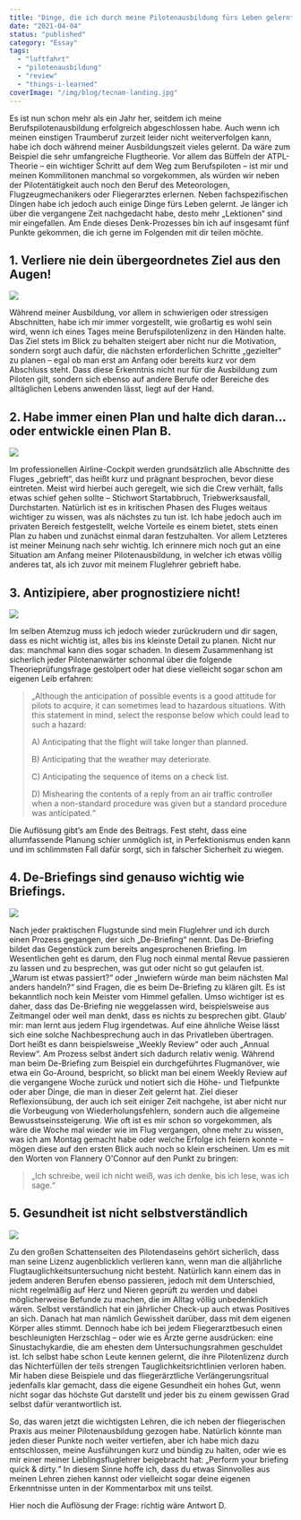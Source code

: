 ```yaml
---
title: "Dinge, die ich durch meine Pilotenausbildung fürs Leben gelernt habe"
date: "2021-04-04"
status: "published"
category: "Essay"
tags: 
  - "luftfahrt"
  - "pilotenausbildung"
  - "review"
  - "things-i-learned"
coverImage: "/img/blog/tecnam-landing.jpg"
---
```


Es ist nun schon mehr als ein Jahr her, seitdem ich meine Berufspilotenausbildung erfolgreich abgeschlossen habe. Auch wenn ich meinen einstigen Traumberuf zurzeit leider nicht weiterverfolgen kann, habe ich doch während meiner Ausbildungszeit vieles gelernt. Da wäre zum Beispiel die sehr umfangreiche Flugtheorie. Vor allem das Büffeln der ATPL-Theorie – ein wichtiger Schritt auf dem Weg zum Berufspiloten – ist mir und meinen Kommilitonen manchmal so vorgekommen, als würden wir neben der Pilotentätigkeit auch noch den Beruf des Meteorologen, Flugzeugmechanikers oder Fliegerarztes erlernen. Neben fachspezifischen Dingen habe ich jedoch auch einige Dinge fürs Leben gelernt. Je länger ich über die vergangene Zeit nachgedacht habe, desto mehr „Lektionen“ sind mir eingefallen. Am Ende dieses Denk-Prozesses bin ich auf insgesamt fünf Punkte gekommen, die ich gerne im Folgenden mit dir teilen möchte.

<!--more-->

## 1. Verliere nie dein übergeordnetes Ziel aus den Augen!

![](https://images.unsplash.com/photo-1589959864690-24091a905ea1?ixid=MXwxMjA3fDB8MHxwaG90by1wYWdlfHx8fGVufDB8fHw%3D&ixlib=rb-1.2.1&auto=format&fit=crop&w=1342&q=80)

Während meiner Ausbildung, vor allem in schwierigen oder stressigen Abschnitten, habe ich mir immer vorgestellt, wie großartig es wohl sein wird, wenn ich eines Tages meine Berufspilotenlizenz in den Händen halte. Das Ziel stets im Blick zu behalten steigert aber nicht nur die Motivation, sondern sorgt auch dafür, die nächsten erforderlichen Schritte „gezielter“ zu planen – egal ob man erst am Anfang oder bereits kurz vor dem Abschluss steht. Dass diese Erkenntnis nicht nur für die Ausbildung zum Piloten gilt, sondern sich ebenso auf andere Berufe oder Bereiche des alltäglichen Lebens anwenden lässt, liegt auf der Hand.

## 2. Habe immer einen Plan und halte dich daran… oder entwickle einen Plan B.

![](https://images.unsplash.com/photo-1585776245865-b92df54c6b25?ixlib=rb-1.2.1&ixid=MXwxMjA3fDB8MHxwaG90by1wYWdlfHx8fGVufDB8fHw%3D&auto=format&fit=crop&w=1350&q=80)

Im professionellen Airline-Cockpit werden grundsätzlich alle Abschnitte des Fluges „gebrieft“, das heißt kurz und prägnant besprochen, bevor diese eintreten. Meist wird hierbei auch geregelt, wie sich die Crew verhält, falls etwas schief gehen sollte – Stichwort Startabbruch, Triebwerksausfall, Durchstarten. Natürlich ist es in kritischen Phasen des Fluges weitaus wichtiger zu wissen, was als nächstes zu tun ist. Ich habe jedoch auch im privaten Bereich festgestellt, welche Vorteile es einem bietet, stets einen Plan zu haben und zunächst einmal daran festzuhalten. Vor allem Letzteres ist meiner Meinung nach sehr wichtig. Ich erinnere mich noch gut an eine Situation am Anfang meiner Pilotenausbildung, in welcher ich etwas völlig anderes tat, als ich zuvor mit meinem Fluglehrer gebrieft habe.

## 3. Antizipiere, aber prognostiziere nicht!

![](https://images.unsplash.com/photo-1590055531615-f16d36ffe8ec?ixlib=rb-1.2.1&ixid=MXwxMjA3fDB8MHxwaG90by1wYWdlfHx8fGVufDB8fHw%3D&auto=format&fit=crop&w=1489&q=80)

Im selben Atemzug muss ich jedoch wieder zurückrudern und dir sagen, dass es nicht wichtig ist, alles bis ins kleinste Detail zu planen. Nicht nur das: manchmal kann dies sogar schaden. In diesem Zusammenhang ist sicherlich jeder Pilotenanwärter schonmal über die folgende Theorieprüfungsfrage gestolpert oder hat diese vielleicht sogar schon am eigenen Leib erfahren:

> „Although the anticipation of possible events is a good attitude for pilots to acquire, it can sometimes lead to hazardous situations. With this statement in mind, select the response below which could lead to such a hazard:
> 
> A) Anticipating that the flight will take longer than planned.
> 
> B) Anticipating that the weather may deteriorate.
> 
> C) Anticipating the sequence of items on a check list.
> 
> D) Mishearing the contents of a reply from an air traffic controller when a non-standard procedure was given but a standard procedure was anticipated.“

Die Auflösung gibt’s am Ende des Beitrags. Fest steht, dass eine allumfassende Planung schier unmöglich ist, in Perfektionismus enden kann und im schlimmsten Fall dafür sorgt, sich in falscher Sicherheit zu wiegen.

## 4. De-Briefings sind genauso wichtig wie Briefings.

![](https://images.unsplash.com/photo-1462642109801-4ac2971a3a51?ixlib=rb-1.2.1&ixid=MXwxMjA3fDB8MHxwaG90by1wYWdlfHx8fGVufDB8fHw%3D&auto=format&fit=crop&w=966&q=80)

Nach jeder praktischen Flugstunde sind mein Fluglehrer und ich durch einen Prozess gegangen, der sich „De-Briefing“ nennt. Das De-Briefing bildet das Gegenstück zum bereits angesprochenen Briefing. Im Wesentlichen geht es darum, den Flug noch einmal mental Revue passieren zu lassen und zu besprechen, was gut oder nicht so gut gelaufen ist. „Warum ist etwas passiert?“ oder „Inwiefern würde man beim nächsten Mal anders handeln?“ sind Fragen, die es beim De-Briefing zu klären gilt. Es ist bekanntlich noch kein Meister vom Himmel gefallen. Umso wichtiger ist es daher, dass das De-Briefing nie weggelassen wird, beispielsweise aus Zeitmangel oder weil man denkt, dass es nichts zu besprechen gibt. Glaub‘ mir: man lernt aus jedem Flug irgendetwas. Auf eine ähnliche Weise lässt sich eine solche Nachbesprechung auch in das Privatleben übertragen. Dort heißt es dann beispielsweise „Weekly Review“ oder auch „Annual Review“. Am Prozess selbst ändert sich dadurch relativ wenig. Während man beim De-Briefing zum Beispiel ein durchgeführtes Flugmanöver, wie etwa ein Go-Around, bespricht, so blickt man bei einem Weekly Review auf die vergangene Woche zurück und notiert sich die Höhe- und Tiefpunkte oder aber Dinge, die man in dieser Zeit gelernt hat. Ziel dieser Reflexionsübung, der auch ich seit einiger Zeit nachgehe, ist aber nicht nur die Vorbeugung von Wiederholungsfehlern, sondern auch die allgemeine Bewusstseinssteigerung. Wie oft ist es mir schon so vorgekommen, als wäre die Woche mal wieder wie im Flug vergangen, ohne mehr zu wissen, was ich am Montag gemacht habe oder welche Erfolge ich feiern konnte – mögen diese auf den ersten Blick auch noch so klein erscheinen. Um es mit den Worten von Flannery O'Connor auf den Punkt zu bringen:

> „Ich schreibe, weil ich nicht weiß, was ich denke, bis ich lese, was ich sage.“

## 5. Gesundheit ist nicht selbstverständlich

![](https://images.unsplash.com/photo-1612537785055-e226dae15987?ixid=MXwxMjA3fDB8MHxwaG90by1wYWdlfHx8fGVufDB8fHw%3D&ixlib=rb-1.2.1&auto=format&fit=crop&w=967&q=80)

Zu den großen Schattenseiten des Pilotendaseins gehört sicherlich, dass man seine Lizenz augenblicklich verlieren kann, wenn man die alljährliche Flugtauglichkeitsuntersuchung nicht besteht. Natürlich kann einem das in jedem anderen Berufen ebenso passieren, jedoch mit dem Unterschied, nicht regelmäßig auf Herz und Nieren geprüft zu werden und dabei möglicherweise Befunde zu machen, die im Alltag völlig unbedenklich wären. Selbst verständlich hat ein jährlicher Check-up auch etwas Positives an sich. Danach hat man nämlich Gewissheit darüber, dass mit dem eigenen Körper alles stimmt. Dennoch habe ich bei jedem Fliegerarztbesuch einen beschleunigten Herzschlag – oder wie es Ärzte gerne ausdrücken: eine Sinustachykardie, die am ehesten dem Untersuchungsrahmen geschuldet ist. Ich selbst habe schon Leute kennen gelernt, die ihre Pilotenlizenz durch das Nichterfüllen der teils strengen Tauglichkeitsrichtlinien verloren haben. Mir haben diese Beispiele und das fliegerärztliche Verlängerungsritual jedenfalls klar gemacht, dass die eigene Gesundheit ein hohes Gut, wenn nicht sogar das höchste Gut darstellt und jeder bis zu einem gewissen Grad selbst dafür verantwortlich ist.

So, das waren jetzt die wichtigsten Lehren, die ich neben der fliegerischen Praxis aus meiner Pilotenausbildung gezogen habe. Natürlich könnte man jeden dieser Punkte noch weiter vertiefen, aber ich habe mich dazu entschlossen, meine Ausführungen kurz und bündig zu halten, oder wie es mir einer meiner Lieblingsfluglehrer beigebracht hat: „Perform your briefing quick & dirty.“ In diesem Sinne hoffe ich, dass du etwas Sinnvolles aus meinen Lehren ziehen kannst oder vielleicht sogar deine eigenen Erkenntnisse unten in der Kommentarbox mit uns teilst.

Hier noch die Auflösung der Frage: richtig wäre Antwort D.